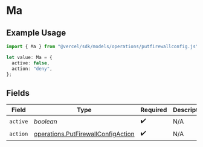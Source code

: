 # Ma

## Example Usage

```typescript
import { Ma } from "@vercel/sdk/models/operations/putfirewallconfig.js";

let value: Ma = {
  active: false,
  action: "deny",
};
```

## Fields

| Field                                                                                    | Type                                                                                     | Required                                                                                 | Description                                                                              |
| ---------------------------------------------------------------------------------------- | ---------------------------------------------------------------------------------------- | ---------------------------------------------------------------------------------------- | ---------------------------------------------------------------------------------------- |
| `active`                                                                                 | *boolean*                                                                                | :heavy_check_mark:                                                                       | N/A                                                                                      |
| `action`                                                                                 | [operations.PutFirewallConfigAction](../../models/operations/putfirewallconfigaction.md) | :heavy_check_mark:                                                                       | N/A                                                                                      |